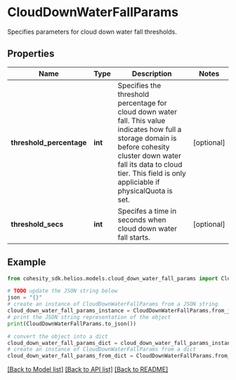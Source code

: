 # CloudDownWaterFallParams

Specifies parameters for cloud down water fall thresholds.

## Properties

Name | Type | Description | Notes
------------ | ------------- | ------------- | -------------
**threshold_percentage** | **int** | Specifies the threshold percentage for cloud down water fall. This value indicates how full a storage domain is before cohesity cluster down water fall its data to cloud tier. This field is only appliciable if physicalQuota is set. | [optional] 
**threshold_secs** | **int** | Specifes a time in seconds when cloud down water fall starts. | [optional] 

## Example

```python
from cohesity_sdk.helios.models.cloud_down_water_fall_params import CloudDownWaterFallParams

# TODO update the JSON string below
json = "{}"
# create an instance of CloudDownWaterFallParams from a JSON string
cloud_down_water_fall_params_instance = CloudDownWaterFallParams.from_json(json)
# print the JSON string representation of the object
print(CloudDownWaterFallParams.to_json())

# convert the object into a dict
cloud_down_water_fall_params_dict = cloud_down_water_fall_params_instance.to_dict()
# create an instance of CloudDownWaterFallParams from a dict
cloud_down_water_fall_params_from_dict = CloudDownWaterFallParams.from_dict(cloud_down_water_fall_params_dict)
```
[[Back to Model list]](../README.md#documentation-for-models) [[Back to API list]](../README.md#documentation-for-api-endpoints) [[Back to README]](../README.md)


